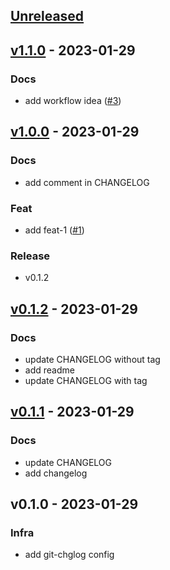 <a name="unreleased"></a>
## [Unreleased]


<a name="v1.1.0"></a>
## [v1.1.0] - 2023-01-29
### Docs
- add workflow idea ([#3](https://github.com/kashiwachen/Practice-CHANGELOG/issues/3))


<a name="v1.0.0"></a>
## [v1.0.0] - 2023-01-29
### Docs
- add comment in CHANGELOG

### Feat
- add feat-1 ([#1](https://github.com/kashiwachen/Practice-CHANGELOG/issues/1))

### Release
- v0.1.2


<a name="v0.1.2"></a>
## [v0.1.2] - 2023-01-29
### Docs
- update CHANGELOG without tag
- add readme
- update CHANGELOG with tag


<a name="v0.1.1"></a>
## [v0.1.1] - 2023-01-29
### Docs
- update CHANGELOG
- add changelog


<a name="v0.1.0"></a>
## v0.1.0 - 2023-01-29
### Infra
- add git-chglog config


[Unreleased]: https://github.com/kashiwachen/Practice-CHANGELOG/compare/v1.1.0...HEAD
[v1.1.0]: https://github.com/kashiwachen/Practice-CHANGELOG/compare/v1.0.0...v1.1.0
[v1.0.0]: https://github.com/kashiwachen/Practice-CHANGELOG/compare/v0.1.2...v1.0.0
[v0.1.2]: https://github.com/kashiwachen/Practice-CHANGELOG/compare/v0.1.1...v0.1.2
[v0.1.1]: https://github.com/kashiwachen/Practice-CHANGELOG/compare/v0.1.0...v0.1.1
